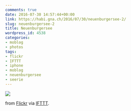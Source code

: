 ```yaml
---
comments: true
date: 2016-07-30 14:57:44+00:00
link: https://habi.gna.ch/2016/07/30/neuenburgersee-2/
slug: neuenburgersee-2
title: Neuenburgersee
wordpress_id: 4538
categories:
- moblog
- photos
tags:
- flickr
- IFTTT
- iphone
- moblog
- neuenburgersee
- seerie
---
```


![](http://ift.tt/2aoiA1s)  

  

from [Flickr](http://flic.kr/p/KDR9BF) via [IFTTT](http://ift.tt/1c4nCfM).
